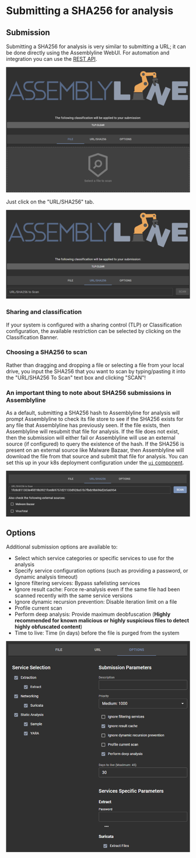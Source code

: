 # Submitting a SHA256 for analysis

## Submission
Submitting a SHA256 for analysis is very similar to submitting a URL; it can be done directly using the Assemblyline WebUI. For automation and integration you can use the [REST API](../../integration/python/#submit-a-file-url-or-sha256-for-analysis).

![File submission](./images/submit.png)

Just click on the "URL/SHA256" tab.

![URL/SHA256 submission](./images/submit_url.png)

### Sharing and classification
If your system is configured with a sharing control (TLP) or Classification configuration, the available restriction can be selected by clicking on the Classification Banner.

### Choosing a SHA256 to scan
Rather than dragging and dropping a file or selecting a file from your local drive, you input the SHA256 that you want to scan by typing/pasting it into the "URL/SHA256 To Scan" text box and clicking "SCAN"!

### An important thing to note about SHA256 submissions in Assemblyline
As a default, submitting a SHA256 hash to Assemblyline for analysis will prompt Assemblyline to check its file store to see if the SHA256 exists for any file that Assemblyline has previously seen. If the file exists, then Assemblyline will resubmit that file for analysis. If the file does not exist, then the submission will either fail or Assemblyline will use an external source (if configured) to query the existence of the hash. If the SHA256 is present on an external source like Malware Bazaar, then Assemblyline will download the file from that source and submit that file for analysis. You can set this up in your k8s deployment configuration under the [`ui` component](../../odm/models/config/#externalsource).

![Submit hash](./images/submit_hash.png)

## Options
Additional submission options are available to:

- Select which service categories or specific services to use for the analysis
- Specify service configuration options (such as providing a password, or dynamic analysis timeout)
- Ignore filtering services: Bypass safelisting services
- Ignore result cache: Force re-analysis even if the same file had been scanned recently with the same service versions
- Ignore dynamic recursion prevention: Disable iteration limit on a file
- Profile current scan
- Perform deep analysis: Provide maximum deobfuscation (**Highly recommended for known malicious or highly suspicious files to detect highly obfuscated content**)
- Time to live: Time (in days) before the file is purged from the system

![Submit options](./images/submit_options.png)
